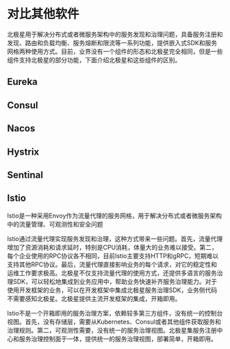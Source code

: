 # 对比其他软件

北极星用于解决分布式或者微服务架构中的服务发现和治理问题，具备服务注册和发现、路由和负载均衡、服务熔断和限流等一系列功能，提供嵌入式SDK和服务网格两种使用方式。目前，业界没有一个组件的形态和北极星完全相同，但是一些组件支持北极星的部分功能，下面介绍北极星和这些组件的区别。

## Eureka

## Consul

## Nacos

## Hystrix

## Sentinal

## Istio

Istio是一种采用Envoy作为流量代理的服务网格，用于解决分布式或者微服务架构中的流量管理、可观测性和安全问题

Istio通过流量代理实现服务发现和治理，这种方式带来一些问题。首先，流量代理增加了资源消耗和请求延时，特别是CPU消耗，体量大的业务难以接受。第二，每个企业使用的RPC协议各不相同，目前Istio主要支持HTTP和gRPC，短期难以支持其他RPC协议。最后，流量代理直接影响业务的每个请求，对它的稳定性和运维工作要求极高。北极星不仅支持流量代理的使用方式，还提供多语言的服务治理SDK，可以轻松地集成到业务应用中，帮助业务快速补齐服务治理能力。对于使用开发框架的业务，可以在开发框架中集成北极星服务治理SDK，业务侧代码不需要感知北极星。北极星提供主流开发框架的集成，开箱即用。

Istio不是一个开箱即用的服务治理方案，依赖较多第三方组件，没有统一的控制台视图。首先，没有存储层，需要从Kubernetes、Consul或者其他组件获取服务和治理规则。第二，可观测性需要，没有统一的服务治理视图。北极星集服务注册中心和服务治理控制面于一体，提供统一的服务治理视图，部署简单，开箱即用。
